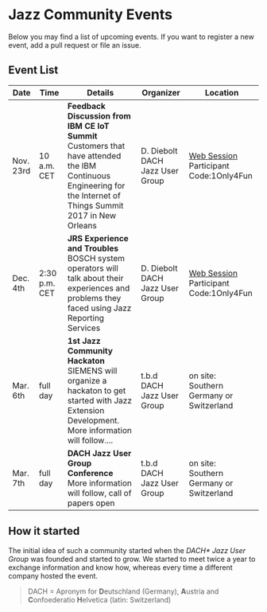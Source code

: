 # Jazz Community Events
Below you may find a list of upcoming events. If you want to register a new event, add a pull request or file an issue.

## Event List
| Date      | Time          | Details                                                                                                                                                              | Organizer                          | Location                                                                                               |
|-----------|---------------|----------------------------------------------------------------------------------------------------------------------------------------------------------------------|------------------------------------|--------------------------------------------------------------------------------------------------------|
| Nov. 23rd | 10 a.m. CET   | **Feedback Discussion from IBM CE IoT Summit**<br> Customers that have attended the IBM Continuous Engineering for the Internet of Things Summit 2017 in New Orleans | D. Diebolt<br>DACH Jazz User Group | [Web Session](https://apps.na.collabserv.com/meetings/join?id=1949-6100)<br>Participant Code:1Only4Fun |
| Dec. 4th  | 2:30 p.m. CET | **JRS Experience and Troubles**<br> BOSCH system operators will talk about their experiences and problems they faced using Jazz Reporting Services                   | D. Diebolt<br>DACH Jazz User Group | [Web Session](https://apps.na.collabserv.com/meetings/join?id=1949-6100)<br>Participant Code:1Only4Fun |
| Mar. 6th  | full day      | **1st Jazz Community Hackaton**<br> SIEMENS will organize a hackaton to get started with Jazz Extension Development. More information will follow....                | t.b.d<br>DACH Jazz User Group      | on site:<br>Southern Germany or Switzerland                                                            |
| Mar. 7th  | full day      | **DACH Jazz User Group Conference**<br> More information will follow, call of papers open                                                                            | t.b.d<br>DACH Jazz User Group      | on site:<br>Southern Germany or Switzerland                                                            |

## How it started
The initial idea of such a community started when the _DACH* Jazz User Group_ was founded and started to grow. We started to meet twice a year to exchange information and know how, whereas every time a different company hosted the event.<br>
> DACH = Apronym for **D**eutschland (Germany), **A**ustria and **C**onfoederatio **H**elvetica (latin: Switzerland)
